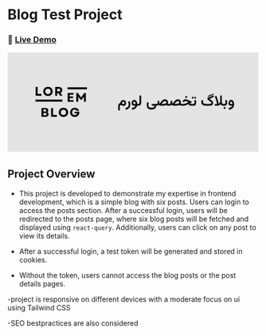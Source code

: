 # Blog Test Project

### 🔗 [Live Demo](https://dummy-blog10.vercel.app)

![Photo!](src/app/opengraph-image.png)

## Project Overview

- This project is developed to demonstrate my expertise in frontend development, which is a simple blog with six posts. Users can login to access the posts section. After a successful login, users will be redirected to the posts page, where six blog posts will be fetched and displayed using `react-query`. Additionally, users can click on any post to view its details.

- After a successful login, a test token will be generated and stored in cookies.

- Without the token, users cannot access the blog posts or the post details pages.

-project is responsive on different devices with a moderate focus on ui using Tailwind CSS

-SEO bestpractices are also considered

